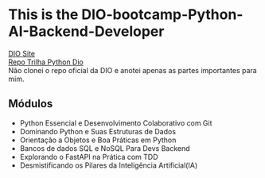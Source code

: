 # This is the DIO-bootcamp-Python-AI-Backend-Developer
[DIO Site](https://web.dio.me/track/coding-future-vivo-python-ai-backend-developer?tab=path)  
[Repo Trilha Python Dio](https://github.com/digitalinnovationone/trilha-python-dio)  
Não clonei o repo oficial da DIO e anotei apenas as partes importantes para mim.

 ## Módulos
 - Python Essencial e Desenvolvimento Colaborativo com Git
 - Dominando Python e Suas Estruturas de Dados
 - Orientação a Objetos e Boa Práticas em Python
 - Bancos de dados SQL e NoSQL Para Devs Backend
 - Explorando o FastAPI na Prática com TDD
 - Desmistificando os Pilares da Inteligência Artificial(IA)
